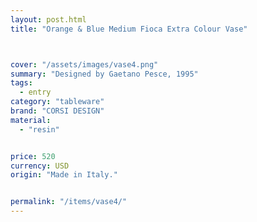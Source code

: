 ```yaml
---
layout: post.html
title: "Orange & Blue Medium Fioca Extra Colour Vase"



cover: "/assets/images/vase4.png"
summary: "Designed by Gaetano Pesce, 1995"
tags:
  - entry
category: "tableware"
brand: "CORSI DESIGN"
material:
  - "resin"


price: 520           
currency: USD  
origin: "Made in Italy."


permalink: "/items/vase4/"
---
```


